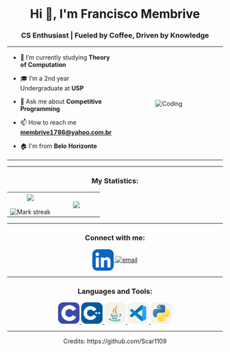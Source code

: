 <h1 align="center">Hi 👋, I'm Francisco Membrive</h1>
<h3 align="center">CS Enthusiast | Fueled by Coffee, Driven by Knowledge</h3>

<table align="center">
<tr border="none">
<td width="50%" align="left">
  
- 🌱 I’m currently studying **Theory of Computation**

- 🎓 I’m a 2nd year Undergraduate at **USP**

- 💬 Ask me about **Competitive Programming**

- 📫 How to reach me **membrive1786@yahoo.com.br**
  
- 🏠 I'm from **Belo Horizonte**

</td>
<td width="50%" align="center">

  <img align="center" alt="Coding" width="450" src="https://repository-images.githubusercontent.com/588181932/e36ec678-7984-4cdd-8e4c-a3932772ff8e">

  
  </td>
</tr>
</table>

---

<h3 align="center">My Statistics:</h3>
<p align="center">
<table align="center">
<tr border="none">
<td width="50%" align="center">
  
  <img  align="center"  src="https://github-readme-stats.vercel.app/api?username=francisconassif&theme=dark&show_icons=true&count_private=true" />
  <br></br>
  <img  title="🔥 Get streak stats for your profile at git.io/streak-stats" alt="Mark streak" src="https://github-readme-streak-stats.herokuapp.com/?user=francisconassif&theme=dark&hide_border=false" /> 
</td>
<td width="50%" align="center">

  <img  align="center"  src="https://github-readme-stats.anuraghazra1.vercel.app/api/top-langs/?username=francisconassif&theme=dark&hide_border=false&no-bg=true&no-frame=true&langs_count=10"/>
  
  </td>
</tr>
</table>

---

<h3 align="center">Connect with me:</h3>
<p align="center">
  <a href="https://linkedin.com/in/franciscomembrive" target="blank">
    <img align="center" src="https://github.com/tandpfun/skill-icons/blob/main/icons/LinkedIn.svg" alt="franciscomembrive" height="50" width="50" />
  </a>
  <a href="mailto:membrive1786@yahoo.com.br" target="blank">
    <img align="center" src="https://cdn.icon-icons.com/icons2/1488/PNG/512/5308-yahoo_102577.png" alt="email" height="50" width="50" />
  </a>
</p>


---

<h3 align="center">Languages and Tools:</h3>
<p align="center"> 
  <a href="https://www.cprogramming.com/" target="_blank" rel="noreferrer">
    <img src="https://github.com/tandpfun/skill-icons/blob/main/icons/C.svg" alt="c" width="50" height="50"/>
  </a> 
  <a href="https://www.w3schools.com/cpp/" target="_blank" rel="noreferrer">
    <img src="https://github.com/tandpfun/skill-icons/blob/main/icons/CPP.svg" alt="cplusplus" width="50" height="50"/>
  </a>
  <a href="https://www.java.com" target="_blank" rel="noreferrer">
    <img src="https://github.com/tandpfun/skill-icons/blob/main/icons/Java-Light.svg" alt="java" width="50" height="50"/>
  </a>
  <a href="https://code.visualstudio.com/" target="_blank" rel="noreferrer">
    <img src="https://github.com/tandpfun/skill-icons/blob/main/icons/VSCode-Light.svg" alt="vscode" width="50" height="50"/>
  </a>
  <a href="https://www.python.org/" target="_blank" rel="noreferrer">
    <img src="https://github.com/tandpfun/skill-icons/blob/main/icons/Python-Light.svg" alt="python" width="50" height="50"/>
  </a>
</p>


---

<p align="center">Credits: https://github.com/Scar1109</p>
<p align="center"><a href="https://github.com/Scar1109"></a></p>
